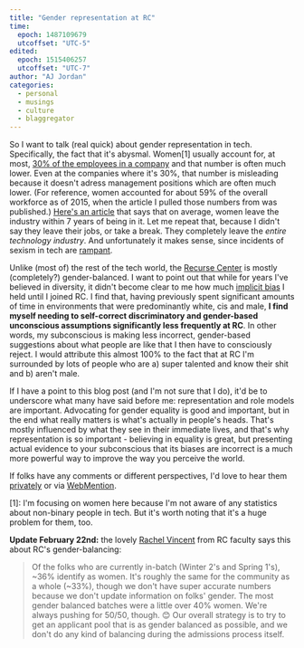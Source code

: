 ```yaml
---
title: "Gender representation at RC"
time:
  epoch: 1487109679
  utcoffset: "UTC-5"
edited:
  epoch: 1515406257
  utcoffset: "UTC-7"
author: "AJ Jordan"
categories:
  - personal
  - musings
  - culture
  - blaggregator
---
```


So I want to talk (real quick) about gender representation in tech. Specifically, the fact that it's abysmal. Women\[1] usually account for, at most, [30% of the employees in a company][stats] and that number is often much lower. Even at the companies where it's 30%, that number is misleading because it doesn't adress management positions which are often much lower. (For reference, women accounted for about 59% of the overall workforce as of 2015, when the article I pulled those numbers from was published.) [Here's an article][leave] that says that on average, women leave the industry within 7 years of being in it. Let me repeat that, because I didn't say they leave their jobs, or take a break. They completely leave the _entire technology industry_. And unfortunately it makes sense, since incidents of sexism in tech are [rampant][incidents].

Unlike (most of) the rest of the tech world, the [Recurse Center][] is mostly (completely?) gender-balanced. I want to point out that while for years I've believed in diversity, it didn't become clear to me how much [implicit bias][] I held until I joined RC. I find that, having previously spent significant amounts of time in environments that were predominantly white, cis and male, **I find myself needing to self-correct discriminatory and gender-based unconscious assumptions significantly less frequently at RC**. In other words, my subconscious is making less incorrect, gender-based suggestions about what people are like that I then have to consciously reject. I would attribute this almost 100% to the fact that at RC I'm surrounded by lots of people who are a) super talented and know their shit and b) aren't male.

If I have a point to this blog post (and I'm not sure that I do), it'd be to underscore what many have said before me: representation and role models are important. Advocating for gender equality is good and important, but in the end what really matters is what's actually in people's heads. That's mostly influenced by what they see in their immediate lives, and that's why representation is so important - believing in equality is great, but presenting actual evidence to your subconscious that its biases are incorrect is a much more powerful way to improve the way you perceive the world.

If folks have any comments or different perspectives, I'd love to hear them [privately][] or via [WebMention][].

 \[1]: I'm focusing on women here because I'm not aware of any statistics about non-binary people in tech. But it's worth noting that it's a huge problem for them, too.

**Update February 22nd:** the lovely [Rachel Vincent][] from RC faculty says this about RC's gender-balancing:

> Of the folks who are currently in-batch (Winter 2's and Spring 1's), ~36% identify as women. It's roughly the same for the community as a whole (~33%), though we don't have super accurate numbers because we don't update information on folks' gender. The most gender balanced batches were a little over 40% women. We're always pushing for 50/50, though. 😊 Our overall strategy is to try to get an applicant pool that is as gender balanced as possible, and we don't do any kind of balancing during the admissions process itself.

 [stats]: https://www.cnet.com/news/women-in-tech-the-numbers-dont-add-up/
 [leave]: http://fortune.com/2014/10/02/women-leave-tech-culture/
 [incidents]: http://geekfeminism.wikia.com/wiki/Category:Incidents
 [Recurse Center]: https://recurse.com
 [implicit bias]: https://www.opensocietyfoundations.org/voices/implicit-bias-and-social-justice
 [privately]: /contact
 [WebMention]: https://webmention.net/
 [Rachel Vincent]: https://twitter.com/rhonorv
